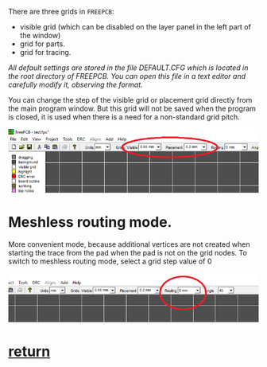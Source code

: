 There are three grids in `FREEPCB`:

- visible grid (which can be disabled on the layer panel in the left part of the window)
- grid for parts.
- grid for tracing.

_All default settings are stored in the file DEFAULT.CFG which is located in the root directory of FREEPCB. You can open this file in a text editor and carefully modify it, observing the format._


You can change the step of the visible grid or placement grid directly from the main program window. But this grid will not be saved when the program is closed, it is used when there is a need for a non-standard grid pitch.

![](pictures/editable_grid.png)

# Meshless routing mode. 

More convenient mode, because additional vertices are not created when starting the trace from the pad when the pad is not on the grid nodes. To switch to meshless routing mode, select a grid step value of 0

![](pictures/meshless.png)

# [return](How_to.md)
